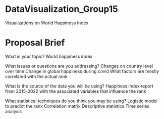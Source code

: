 # DataVisualization_Group15
Visualizations on World Happiness Index

# Proposal Brief 

What is your topic? 
World happiness index 

 

What issues or questions are you addressing? 
Changes on country level over time 
Change in global happiness during covid 
What factors are mostly correlated with the actual rank 


What is the source of the data you will be using? 
Happiness index report from 2015-2022 with the associated variables that influence the rank 

 

What statistical techniques do you think you may be using? 
Logistic model to predict the rank 
Correlation matrix 
Descriptive statistics 
Time series analysis 
